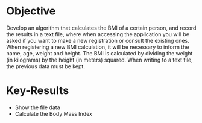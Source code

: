 # Objective

Develop an algorithm that calculates the BMI of a certain person, and record the results in a text file, where when accessing the application you will be asked if you want to make a new registration or consult the existing ones. When registering a new BMI calculation, it will be necessary to inform the name, age, weight and height. The BMI is calculated by dividing the weight (in kilograms) by the height (in meters) squared. When writing to a text file, the previous data must be kept.

# Key-Results
- Show the file data
- Calculate the Body Mass Index